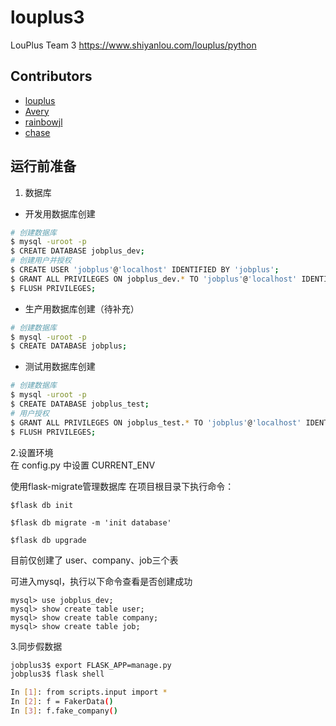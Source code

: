 # louplus3
LouPlus Team 3 https://www.shiyanlou.com/louplus/python

## Contributors

* [louplus](https://github.com/louplus)
* [Avery](https://github.com/wuqize)
* [rainbowjl](https://github.com/rainbowjlinux)
* [chase](https://github.com/goodwillchase)

## 运行前准备

1. 数据库
- 开发用数据库创建
```bash
# 创建数据库
$ mysql -uroot -p
$ CREATE DATABASE jobplus_dev;
# 创建用户并授权
$ CREATE USER 'jobplus'@'localhost' IDENTIFIED BY 'jobplus';
$ GRANT ALL PRIVILEGES ON jobplus_dev.* TO 'jobplus'@'localhost' IDENTIFIED BY 'jobplus' WITH GRANT OPTION;
$ FLUSH PRIVILEGES;
```
- 生产用数据库创建（待补充）
```bash
# 创建数据库
$ mysql -uroot -p
$ CREATE DATABASE jobplus;
```

- 测试用数据库创建
```bash
# 创建数据库
$ mysql -uroot -p
$ CREATE DATABASE jobplus_test;
# 用户授权
$ GRANT ALL PRIVILEGES ON jobplus_test.* TO 'jobplus'@'localhost' IDENTIFIED BY 'jobplus' WITH GRANT OPTION;
$ FLUSH PRIVILEGES;
```

2.设置环境    
在 config.py 中设置 CURRENT_ENV


使用flask-migrate管理数据库
在项目根目录下执行命令：

```
$flask db init

$flask db migrate -m 'init database'

$flask db upgrade
```
目前仅创建了 user、company、job三个表

可进入mysql，执行以下命令查看是否创建成功

```
mysql> use jobplus_dev;
mysql> show create table user;
mysql> show create table company;
mysql> show create table job;
```

3.同步假数据
```bash
jobplus3$ export FLASK_APP=manage.py 
jobplus3$ flask shell

In [1]: from scripts.input import *
In [2]: f = FakerData()
In [3]: f.fake_company()

```